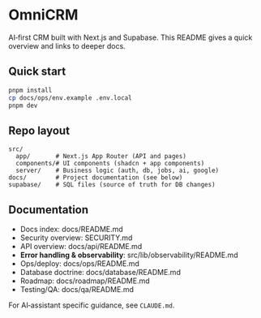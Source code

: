 # OmniCRM

AI‑first CRM built with Next.js and Supabase. This README gives a quick overview and links to deeper docs.

## Quick start

```bash
pnpm install
cp docs/ops/env.example .env.local
pnpm dev
```

## Repo layout

```text
src/
  app/       # Next.js App Router (API and pages)
  components/# UI components (shadcn + app components)
  server/    # Business logic (auth, db, jobs, ai, google)
docs/        # Project documentation (see below)
supabase/    # SQL files (source of truth for DB changes)
```

## Documentation

- Docs index: docs/README.md
- Security overview: SECURITY.md
- API overview: docs/api/README.md
- **Error handling & observability**: src/lib/observability/README.md
- Ops/deploy: docs/ops/README.md
- Database doctrine: docs/database/README.md
- Roadmap: docs/roadmap/README.md
- Testing/QA: docs/qa/README.md

For AI‑assistant specific guidance, see `CLAUDE.md`.
